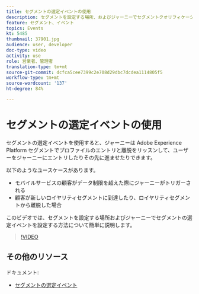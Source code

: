```yaml
---
title: セグメントの選定イベントの使用
description: セグメントを設定する場所、およびジャーニーでセグメントクオリフィケーションイベントを設定する方法について説明します。
feature: セグメント、イベント
topics: Events
kt: 5485
thumbnail: 37901.jpg
audience: user, developer
doc-type: video
activity: use
role: 営業者、管理者
translation-type: tm+mt
source-git-commit: dcfca5cee7399c2e708d29dbc7dcdea1114805f5
workflow-type: tm+mt
source-wordcount: '137'
ht-degree: 84%

---
```



# セグメントの選定イベントの使用

セグメントの選定イベントを使用すると、ジャーニーは Adobe Experience Platform セグメントでプロファイルのエントリと離脱をリッスンして、ユーザーをジャーニーにエントリしたりその先に進ませたりできます。

以下のようなユースケースがあります。

* モバイルサービスの顧客がデータ制限を超えた際にジャーニーがトリガーされる
* 顧客が新しいロイヤリティセグメントに到達したり、ロイヤリティセグメントから離脱した場合

このビデオでは、セグメントを設定する場所およびジャーニーでセグメントの選定イベントを設定する方法について簡単に説明します。

>[!VIDEO](https://video.tv.adobe.com/v/37901?quality=12)

## その他のリソース

ドキュメント:

* [セグメントの選定イベント](https://docs.adobe.com/content/help/ja-JP/journeys/using/building-journeys/about-journey-building/events-activities/segment-qualification-events.html)
